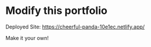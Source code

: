 # Modify this portfolio

Deployed Site: https://cheerful-panda-10e1ec.netlify.app/

Make it your own!
